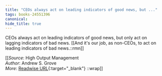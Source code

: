 ```yaml
---
title: "CEOs always act on leading indicators of good news, but ..."
tags: books-24551396
canonical: 
hide_title: true
---
```


CEOs always act on leading indicators of good news, but only act on lagging indicators of bad news.
[[And it's our job, as non-CEOs, to act on leading indicators of bad news.::rmn]]


[[_Source_: High Output Management<br>
_Author_: Andrew S. Grove<br>
_More_: [Readwise URL](https://readwise.io/open/478843069){:target="_blank"}
::wrap]]